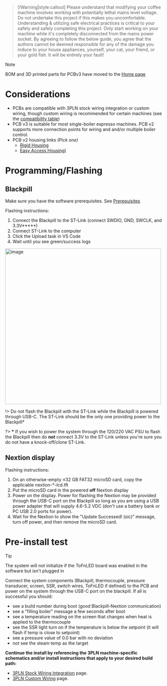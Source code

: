 > [!Warning|style:callout]
> Please understand that modifying your coffee machine involves working with potentially lethal mains level voltage. Do not undertake this project if this makes you uncomfortable. Understanding & utilizing safe electrical practices is critical to your safety and safely completing this project. Only start working on your machine while it's completely disconnected from the mains power socket. By agreeing to follow the below guide, you agree that the authors cannot be deemed responsible for any of the damage you induce to your house appliances, yourself, your cat, your friend, or your gold fish. It will be entirely your fault!

>[!Note]
>BOM and 3D printed parts for PCBv3 have moved to the [Home page](README.md#bill-of-materials)

# Considerations
* PCBs are compatible with 3PLN stock wiring integration or custom wiring, though custom wiring is recommended for certain machines (see the [compatibility table](README.md#Compatibility))
* PCB v3 is suitable for most single-boiler espresso machines. PCB v2 supports more connection points for wiring and and/or multiple boiler control. 
* PCB v2 housing links *(Pick one)*
  * [Rigid Housing](https://www.printables.com/model/260901)
  * [Easy Access Housing)](https://www.printables.com/model/261267)

>

# Programming/Flashing

## Blackpill
  
Make sure you have the software prerequisites. See [Prerequisites](prereq/prerequisites.md)

Flashing instructions:
1. Connect the Blackpill to the ST-Link (connect SWDIO, GND, SWCLK, and 3.3V**\***)
2. Connect ST-Link to the computer
3. Click the Upload task in VS Code
4. Wait until you see green/success logs

<img width="500" alt="image" src="https://user-images.githubusercontent.com/117388662/262874364-c44f2eea-6a64-4731-adb8-a0c1a16089d6.png">

!> Do not flash the Blackpill with the ST-Link while the Blackpill is powered through USB-C. The ST-Link should be the only one providing power to the Blackpill*

?> **\*** If you wish to power the system through the 120/220 VAC PSU to flash the Blackpill then do **not** connect 3.3V to the ST-Link unless you're sure you do not have a knock-off/clone ST-Link.

## Nextion display

Flashing instructions:
1. On an otherwise-empty ≤32 GB FAT32 microSD card, copy the applicable nextion-*-lcd.tft
2. Put the microSD card in the powered **off** Nextion display
3. Power on the display. Power for flashing the Nextion may be provided through the USB-C port on the Blackpill so long as you are using a USB power adapter that will supply 4.6-5.2 VDC (don't use a battery bank or PC USB 2.0 ports for power).  
4. Wait for the Nextion to show the "Update Successed! (sic)" message, turn off power, and then remove the microSD card.


# Pre-install test

>[!Tip]
>The system will not initialize if the ToFnLED board was enabled in the software but isn't plugged in

Connect the system components (Blackpill, thermocouple, pressure transducer, screen, SSR, switch wires, ToFnLED if defined) to the PCB and power on the system through the USB-C port on the blackpill. If all is successful you should:
- see a build number during boot (good Blackpill-Nextion communication)
- see a "filling boiler" message a few seconds after boot
- see a temperature reading on the screen that changes when heat is applied to the thermocouple
- see the SSR light turn on if the temperature is below the setpoint (it will flash if temp is close to setpoint)
- see a pressure value of 0.0 bar with no deviation
- *not* see the steam temp as the target

**Continue the install by referencing the 3PLN machine-specific schematics and/or install instructions that apply to your desired build path:**
* [3PLN Stock Wiring Integration](guides-stm32/3pln-stock-wiring-integration.md) page.
* [3PLN Custom Wiring](guides-stm32/3pln-custom-wiring.md) page.